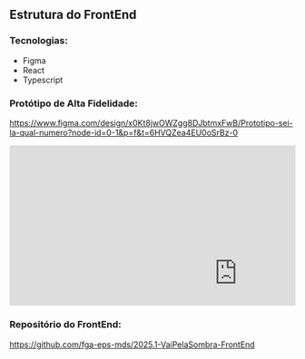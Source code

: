 ## Estrutura do FrontEnd

### Tecnologias:
- Figma
- React
- Typescript

### Protótipo de Alta Fidelidade: 
https://www.figma.com/design/x0Kt8jwOWZgg8DJbtmxFwB/Prototipo-sei-la-qual-numero?node-id=0-1&p=f&t=6HVQZea4EU0oSrBz-0 


<div style="position: relative; padding-bottom: 56.25%; height: 0; overflow: hidden;">
    <iframe style="border: 1px solid rgba(0, 0, 0, 0.1);" width="800" height="450" src="https://embed.figma.com/design/IBJLJvIPZvTaPFWOWDwOpp/Prototipo-VaiPelaSombra?embed-host=share" allowfullscreen></iframe>
</div>

### Repositório do FrontEnd:
https://github.com/fga-eps-mds/2025.1-VaiPelaSombra-FrontEnd
